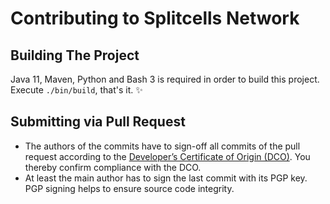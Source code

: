 # Contributing to Splitcells Network

## Building The Project

Java 11, Maven, Python and Bash 3 is required in order to build this project.
Execute `./bin/build`, that's it. ✨

## Submitting via Pull Request

* The authors of the commits have to sign-off all commits of the pull request according to the [Developer’s Certificate of Origin (DCO)](src/main/txt/net/splitcells/network/legal/Developer_Certificate_of_Origin.v1.1.txt).
  You thereby confirm compliance with the DCO.
* At least the main author has to sign the last commit with its PGP key.
  PGP signing helps to ensure source code integrity.
